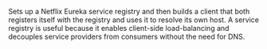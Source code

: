 Sets up a Netflix Eureka service registry and then builds a client that both registers itself with the registry and uses it to resolve its own host. A service registry is useful because it enables client-side load-balancing and decouples service providers from consumers without the need for DNS.

